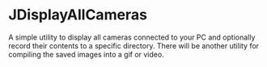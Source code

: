 # JDisplayAllCameras
 A simple utility to display all cameras connected to your PC and optionally record their contents to a specific directory. There will be another utility for compiling the saved images into a gif or video.
